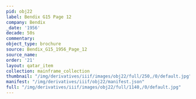 ```yaml
---
pid: obj22
label: Bendix G15 Page 12
company: Bendix
_date: '1956'
decade: 50s
commentary:
object_type: brochure
source: Bendix_G15_1956_Page_12
source_name:
order: '21'
layout: qatar_item
collection: mainframe_collection
thumbnail: "/img/derivatives/iiif/images/obj22/full/250,/0/default.jpg"
manifest: "/img/derivatives/iiif/obj22/manifest.json"
full: "/img/derivatives/iiif/images/obj22/full/1140,/0/default.jpg"
---
```

